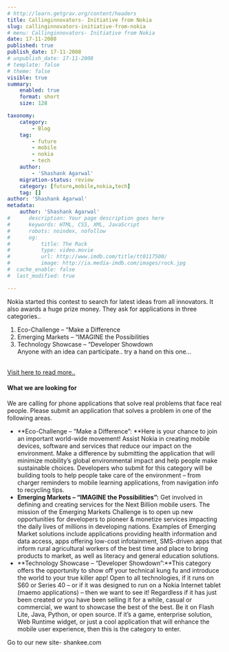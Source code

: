```yaml
---
# http://learn.getgrav.org/content/headers
title: Callinginnovators- Initiative from Nokia
slug: callinginnovators-initiative-from-nokia
# menu: Callinginnovators- Initiative from Nokia
date: 17-11-2008
published: true
publish_date: 17-11-2008
# unpublish_date: 17-11-2008
# template: false
# theme: false
visible: true
summary:
    enabled: true
    format: short
    size: 128

taxonomy:
    category:
        - Blog
    tag:
        - future
        - mobile
        - nokia
        - tech
    author:
        - 'Shashank Agarwal'
    migration-status: review
    category: [future,mobile,nokia,tech]
    tag: []
author: 'Shashank Agarwal'
metadata:
    author: 'Shashank Agarwal'
#      description: Your page description goes here
#      keywords: HTML, CSS, XML, JavaScript
#      robots: noindex, nofollow
#      og:
#          title: The Rock
#          type: video.movie
#          url: http://www.imdb.com/title/tt0117500/
#          image: http://ia.media-imdb.com/images/rock.jpg
#  cache_enable: false
#  last_modified: true

---
```


Nokia started this contest to search for latest ideas from all innovators. It also awards a huge prize money. They ask for applications in three categories..  
1. Eco-Challenge – “Make a Difference  
2. Emerging Markets – “IMAGINE the Possibilities  
3. Technology Showcase – “Developer Showdown  
Anyone with an idea can participate.. try a hand on this one…

[  
Visit here to read more..](http://callingallinnovators.com/enter.asp)

#### What we are looking for

We are calling for phone applications that solve real problems that face real people. Please submit an application that solves a problem in one of the following areas.

- **<a name="eco"></a>Eco-Challenge – “Make a Difference”: **Here is your chance to join an important world-wide movement! Assist Nokia in creating mobile devices, software and services that reduce our impact on the environment. Make a difference by submitting the application that will minimize mobility’s global environmental impact and help people make sustainable choices. Developers who submit for this category will be building tools to help people take care of the environment – from charger reminders to mobile learning applications, from navigation info to recycling tips.
- **<a name="emr"></a>Emerging Markets – “IMAGINE the Possibilities”:** Get involved in defining and creating services for the Next Billion mobile users. The mission of the Emerging Markets Challenge is to open up new opportunities for developers to pioneer & monetize services impacting the daily lives of millions in developing nations. Examples of Emerging Market solutions include applications providing health information and data access, apps offering low-cost infotainment, SMS-driven apps that inform rural agricultural workers of the best time and place to bring products to market, as well as literacy and general education solutions.
- **<a name="tech"></a>Technology Showcase – “Developer Showdown”:**This category offers the opportunity to show off your technical kung fu and introduce the world to your true killer app! Open to all technologies, if it runs on S60 or Series 40 – or if it was designed to run on a Nokia Internet tablet (maemo applications) – then we want to see it! Regardless if it has just been created or you have been selling it for a while, casual or commercial, we want to showcase the best of the best. Be it on Flash Lite, Java, Python, or open source. If it’s a game, enterprise solution, Web Runtime widget, or just a cool application that will enhance the mobile user experience, then this is the category to enter.

Go to our new site- shankee.com
